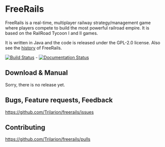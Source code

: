 # FreeRails

FreeRails is a real-time, multiplayer railway strategy/management game where players compete to build the most powerful
railroad empire. It is based on the RailRoad Tycoon I and II games.

It is written in Java and the code is released under the GPL-2.0 license. Also see the [history](HISTORY.md) of FreeRails.

[![Build Status](https://travis-ci.org/Trilarion/freerails.svg?branch=master)](https://travis-ci.org/Trilarion/freerails) - [![Documentation Status](https://readthedocs.org/projects/freerails/badge/?version=latest)](http://freerails.readthedocs.io/en/latest/?badge=latest)


## Download & Manual

Sorry, there is no release yet.

## Bugs, Feature requests, Feedback

https://github.com/Trilarion/freerails/issues

## Contributing

https://github.com/Trilarion/freerails/pulls